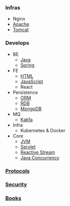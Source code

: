 ### Infras
- Nginx
- [Apache](apache)
- [Tomcat](tomcat)

### Develops
- BE
  - [Java](java)
  - [Spring](spring)
- FE
  - [HTML](html)
  - [JavaScript](javascript)
  - React
- Persistence
  - [ORM](orm)
  - [RDB](rdb)
  - [MongoDB](mongodb)
- MQ
  - [Kakfa](kafka)
- Infra
  - Kubernetes & Docker
- Core
  - [JVM](jvm)
  - [Servlet](servlet)
  - [Reactive Stream](reactive-stream)
  - [Java Concurrency](java-concurrency)

### [Protocols](protocols)

### [Security](security)

### [Books](books)